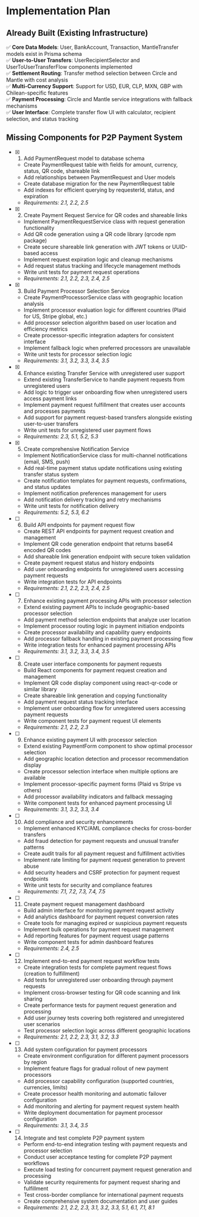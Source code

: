 # Implementation Plan

## Already Built (Existing Infrastructure)
✅ **Core Data Models**: User, BankAccount, Transaction, MantleTransfer models exist in Prisma schema  
✅ **User-to-User Transfers**: UserRecipientSelector and UserToUserTransferFlow components implemented  
✅ **Settlement Routing**: Transfer method selection between Circle and Mantle with cost analysis  
✅ **Multi-Currency Support**: Support for USD, EUR, CLP, MXN, GBP with Chilean-specific features  
✅ **Payment Processing**: Circle and Mantle service integrations with fallback mechanisms  
✅ **User Interface**: Complete transfer flow UI with calculator, recipient selection, and status tracking  

## Missing Components for P2P Payment System

- [x] 1. Add PaymentRequest model to database schema
  - Create PaymentRequest table with fields for amount, currency, status, QR code, shareable link
  - Add relationships between PaymentRequest and User models
  - Create database migration for the new PaymentRequest table
  - Add indexes for efficient querying by requesterId, status, and expiration
  - _Requirements: 2.1, 2.2, 2.5_

- [x] 2. Create Payment Request Service for QR codes and shareable links
  - Implement PaymentRequestService class with request generation functionality
  - Add QR code generation using a QR code library (qrcode npm package)
  - Create secure shareable link generation with JWT tokens or UUID-based access
  - Implement request expiration logic and cleanup mechanisms
  - Add request status tracking and lifecycle management methods
  - Write unit tests for payment request operations
  - _Requirements: 2.1, 2.2, 2.3, 2.4, 2.5_

- [x] 3. Build Payment Processor Selection Service
  - Create PaymentProcessorService class with geographic location analysis
  - Implement processor evaluation logic for different countries (Plaid for US, Stripe global, etc.)
  - Add processor selection algorithm based on user location and efficiency metrics
  - Create processor-specific integration adapters for consistent interface
  - Implement fallback logic when preferred processors are unavailable
  - Write unit tests for processor selection logic
  - _Requirements: 3.1, 3.2, 3.3, 3.4, 3.5_

- [x] 4. Enhance existing Transfer Service with unregistered user support
  - Extend existing TransferService to handle payment requests from unregistered users
  - Add logic to trigger user onboarding flow when unregistered users access payment links
  - Implement payment request fulfillment that creates user accounts and processes payments
  - Add support for payment request-based transfers alongside existing user-to-user transfers
  - Write unit tests for unregistered user payment flows
  - _Requirements: 2.3, 5.1, 5.2, 5.3_

- [x] 5. Create comprehensive Notification Service
  - Implement NotificationService class for multi-channel notifications (email, SMS, push)
  - Add real-time payment status update notifications using existing transfer status system
  - Create notification templates for payment requests, confirmations, and status updates
  - Implement notification preferences management for users
  - Add notification delivery tracking and retry mechanisms
  - Write unit tests for notification delivery
  - _Requirements: 5.2, 5.3, 6.2_

- [ ] 6. Build API endpoints for payment request flow
  - Create REST API endpoints for payment request creation and management
  - Implement QR code generation endpoint that returns base64 encoded QR codes
  - Add shareable link generation endpoint with secure token validation
  - Create payment request status and history endpoints
  - Add user onboarding endpoints for unregistered users accessing payment requests
  - Write integration tests for API endpoints
  - _Requirements: 2.1, 2.2, 2.3, 2.4, 2.5_

- [ ] 7. Enhance existing payment processing APIs with processor selection
  - Extend existing payment APIs to include geographic-based processor selection
  - Add payment method selection endpoints that analyze user location
  - Implement processor routing logic in payment initiation endpoints
  - Create processor availability and capability query endpoints
  - Add processor fallback handling in existing payment processing flow
  - Write integration tests for enhanced payment processing APIs
  - _Requirements: 3.1, 3.2, 3.3, 3.4, 3.5_

- [ ] 8. Create user interface components for payment requests
  - Build React components for payment request creation and management
  - Implement QR code display component using react-qr-code or similar library
  - Create shareable link generation and copying functionality
  - Add payment request status tracking interface
  - Implement user onboarding flow for unregistered users accessing payment requests
  - Write component tests for payment request UI elements
  - _Requirements: 2.1, 2.2, 2.3_

- [ ] 9. Enhance existing payment UI with processor selection
  - Extend existing PaymentForm component to show optimal processor selection
  - Add geographic location detection and processor recommendation display
  - Create processor selection interface when multiple options are available
  - Implement processor-specific payment forms (Plaid vs Stripe vs others)
  - Add processor availability indicators and fallback messaging
  - Write component tests for enhanced payment processing UI
  - _Requirements: 3.1, 3.2, 3.3, 3.4_

- [ ] 10. Add compliance and security enhancements
  - Implement enhanced KYC/AML compliance checks for cross-border transfers
  - Add fraud detection for payment requests and unusual transfer patterns
  - Create audit trails for all payment request and fulfillment activities
  - Implement rate limiting for payment request generation to prevent abuse
  - Add security headers and CSRF protection for payment request endpoints
  - Write unit tests for security and compliance features
  - _Requirements: 7.1, 7.2, 7.3, 7.4, 7.5_

- [ ] 11. Create payment request management dashboard
  - Build admin interface for monitoring payment request activity
  - Add analytics dashboard for payment request conversion rates
  - Create tools for managing expired or suspicious payment requests
  - Implement bulk operations for payment request management
  - Add reporting features for payment request usage patterns
  - Write component tests for admin dashboard features
  - _Requirements: 2.4, 2.5_

- [ ] 12. Implement end-to-end payment request workflow tests
  - Create integration tests for complete payment request flows (creation to fulfillment)
  - Add tests for unregistered user onboarding through payment requests
  - Implement cross-browser testing for QR code scanning and link sharing
  - Create performance tests for payment request generation and processing
  - Add user journey tests covering both registered and unregistered user scenarios
  - Test processor selection logic across different geographic locations
  - _Requirements: 2.1, 2.2, 2.3, 3.1, 3.2, 3.3_

- [ ] 13. Add system configuration for payment processors
  - Create environment configuration for different payment processors by region
  - Implement feature flags for gradual rollout of new payment processors
  - Add processor capability configuration (supported countries, currencies, limits)
  - Create processor health monitoring and automatic failover configuration
  - Add monitoring and alerting for payment request system health
  - Write deployment documentation for payment processor configuration
  - _Requirements: 3.1, 3.4, 3.5_

- [ ] 14. Integrate and test complete P2P payment system
  - Perform end-to-end integration testing with payment requests and processor selection
  - Conduct user acceptance testing for complete P2P payment workflows
  - Execute load testing for concurrent payment request generation and processing
  - Validate security requirements for payment request sharing and fulfillment
  - Test cross-border compliance for international payment requests
  - Create comprehensive system documentation and user guides
  - _Requirements: 2.1, 2.2, 2.3, 3.1, 3.2, 3.3, 5.1, 6.1, 7.1, 8.1_